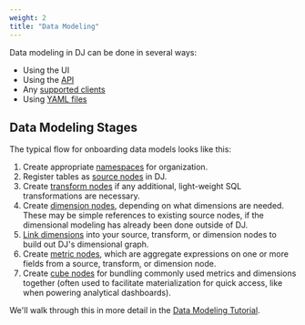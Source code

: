```yaml
---
weight: 2
title: "Data Modeling"
---
```


Data modeling in DJ can be done in several ways:
* Using the UI
* Using the [API](../../developers/dj-server-v0.0.1a44)
* Any [supported clients](../dj-clients/)
* Using [YAML files](../data-modeling/yaml)

## Data Modeling Stages

The typical flow for onboarding data models looks like this:
1. Create appropriate [namespaces](../creating-nodes/namespaces/) for organization.
1. Register tables as [source nodes](../creating-nodes/sources/) in DJ.
2. Create [transform nodes](../creating-nodes/transforms/) if any additional, light-weight SQL transformations are necessary.
3. Create [dimension nodes](../creating-nodes/dimensions/), depending on what dimensions are needed. These may be simple references to existing source nodes, if the dimensional modeling has already been done outside of DJ.
4. [Link dimensions](../../dj-concepts/dimension-discovery/#dimension-links) into your source, transform, or dimension nodes to build out DJ's dimensional graph.
5. Create [metric nodes](../creating-nodes/metrics/), which are aggregate expressions on one or more fields from a source, transform, or dimension node.
6. Create [cube nodes](../creating-nodes/cubes/) for bundling commonly used metrics and dimensions together (often used to facilitate materialization for quick access, like when powering analytical dashboards).

We'll walk through this in more detail in the [Data Modeling Tutorial](#).
